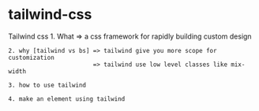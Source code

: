 # tailwind-css


 Tailwind css
    1. What => a css framework for rapidly building custom design

    2. why [tailwind vs bs] => tailwind give you more scope for customization
                            => tailwind use low level classes like mix-width
    
    3. how to use tailwind
    
    4. make an element using tailwind
